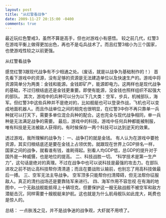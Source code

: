 ```yaml
---
layout: post
title: "从红警看战争"
date: 2009-11-27 20:15:00 -0400
comments: true
---
```

最近玩红色警戒3，虽然不算是高手，但也对游戏小有感悟。
较之前几代，红警3在游戏平衡上做得更加出色，再也不是屯兵战术了。而且红警3缩小为三个国家，也使游戏性较之以前更强。

从红警看战争

感觉红警3跟现代战争有不少相通之处。（废话，就是以战争为基础制作的！）
首先看下游戏中的资源，没有足够的资源是无法建造单位以及快速生产的。游戏中将资源简单分为两类：金钱和能源。金钱即矿产，能源即电力。这两样也是现代战争的基础，不过归根结底还是金钱更重要。即使有能源，没金钱也照样组织不起强大的部队。
其次，游戏中的兵种可以分为以下几大类：空军，步兵，机械部队，海军。但红警3中这些兵种并不是绝对的，比如舰艇也可以登录作战，飞机也可以变成地面机器人。而且作战单位之间的相克也很明显，在红警3中你不再只靠单一兵种就可以打天下，需要多单位混合兵种的配合。这也完全与现代战争相同，单一兵种是无法满足战争的需要。
最后，游戏中的科技。游戏中任何兵种都能被制服，唯有科技是无法被敌人获得的。有时候保存一两个科技可以达到逆天的效果。

透过游戏，我所理解的战争为：
一、战争打的就是金钱。
有人认为在游戏中要抢资源，其实归根结底还是要在金钱上占领优势。就跟现在世界上GDP排名一样，国家之间的战争，就看谁有钱，谁耗得起。别看人均GDP低，总GDP的提升对于国外是一种威慑，也是地位的提高。
二、科技战胜一切。
“科学技术是第一生产力”，这句话是绝对的真理。不过在战争中也可以说科技是最强的攻击力。在部队进攻之前不妨让高科技帮你清清道；而且在要战败认输前，也别忘了用高科技做最后一搏。
三、空军无法主导战争。
空军顶多只能帮你扫清障碍，但无法帮你征服敌人。真正的清扫战场还是要靠陆军来进行。
四、海军作用不容忽视
在有海的地图中，一个无敌战舰能抵得上十辆坦克。但要保护这一艘无敌战舰不被空军和敌方潜艇击沉，同样需要十艘舰艇来护航。这也就是为什么航母舰队如此庞大，耗费也是惊人的。

总结：
一点肤浅之见，并不是战争迷的战争观，大虾就不用喷了。
